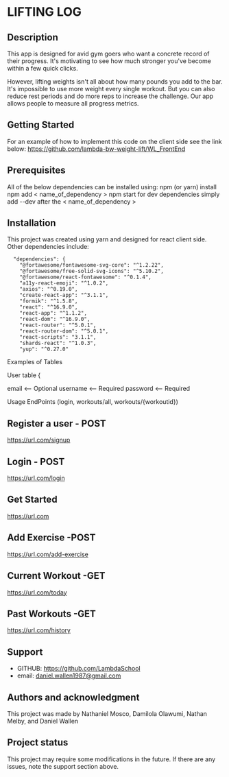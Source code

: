 # LIFTING LOG

## Description

This app is designed for avid gym goers who want a concrete record of their progress. It's motivating to see how much stronger you've become within a few quick clicks. 

However, lifting weights isn't all about how many pounds you add to the bar. It's impossible to use more weight every single workout. But you can also reduce rest periods and do more reps to increase the challenge. Our app allows people to measure all progress metrics.

## Getting Started
For an example of how to implement this code on the client side see the link below: 
https://github.com/lambda-bw-weight-lift/WL_FrontEnd


## Prerequisites
All of the below dependencies can be installed using:
npm (or yarn) install
npm add < name_of_dependency >
npm start
for dev dependencies simply add --dev after the < name_of_dependency >

## Installation
This project was created using yarn and designed for react client side. Other dependencies include:
```
  "dependencies": {
    "@fortawesome/fontawesome-svg-core": "^1.2.22",
    "@fortawesome/free-solid-svg-icons": "^5.10.2",
    "@fortawesome/react-fontawesome": "^0.1.4",
    "a11y-react-emoji": "^1.0.2",
    "axios": "^0.19.0",
    "create-react-app": "^3.1.1",
    "formik": "^1.5.8",
    "react": "^16.9.0",
    "react-app": "^1.1.2",
    "react-dom": "^16.9.0",
    "react-router": "^5.0.1",
    "react-router-dom": "^5.0.1",
    "react-scripts": "3.1.1",
    "shards-react": "^1.0.3",
    "yup": "^0.27.0"
```

Examples of Tables

User table {

email <-- Optional
username <-- Required
password <-- Required 

Usage
EndPoints (login, workouts/all, workouts/{workoutid})

## Register a user - POST

https://url.com/signup

## Login - POST

https://url.com/login

## Get Started 

https://url.com

## Add Exercise -POST

https://url.com/add-exercise

## Current Workout -GET

https://url.com/today

## Past Workouts -GET

https://url.com/history

## Support
- GITHUB: https://github.com/LambdaSchool 
- email: daniel.wallen1987@gmail.com

## Authors and acknowledgment
This project was made by Nathaniel Mosco, Damilola Olawumi, Nathan Melby, and Daniel Wallen

## Project status
This project may require some modifications in the future. If there are any issues, note the support section above.   
